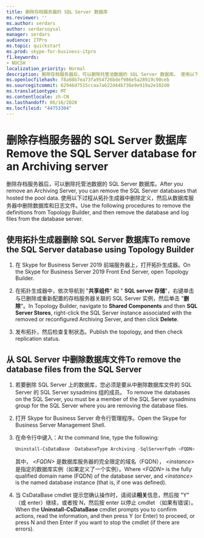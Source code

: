```yaml
---
title: 删除存档服务器的 SQL Server 数据库
ms.reviewer: ''
ms.author: serdars
author: serdarsoysal
manager: serdars
audience: ITPro
ms.topic: quickstart
ms.prod: skype-for-business-itpro
f1.keywords:
- NOCSH
localization_priority: Normal
description: 删除存档服务器后，可以删除托管池数据的 SQL Server 数据库。 使用以下过程从拓扑生成器中删除定义，然后从数据库服务器中删除数据库和日志文件。
ms.openlocfilehash: f8a08b7ea73fa954726bdef986e5a28919c90ceb
ms.sourcegitcommit: 62946d7515ccaa7a622d44b736e9e919a2e102d0
ms.translationtype: MT
ms.contentlocale: zh-CN
ms.lasthandoff: 06/16/2020
ms.locfileid: "44753304"
---
```

# <a name="remove-the-sql-server-database-for-an-archiving-server"></a><span data-ttu-id="f3cbe-104">删除存档服务器的 SQL Server 数据库</span><span class="sxs-lookup"><span data-stu-id="f3cbe-104">Remove the SQL Server database for an Archiving server</span></span>

<span data-ttu-id="f3cbe-105">删除存档服务器后，可以删除托管池数据的 SQL Server 数据库。</span><span class="sxs-lookup"><span data-stu-id="f3cbe-105">After you remove an Archiving Server, you can remove the SQL Server databases that hosted the pool data.</span></span> <span data-ttu-id="f3cbe-106">使用以下过程从拓扑生成器中删除定义，然后从数据库服务器中删除数据库和日志文件。</span><span class="sxs-lookup"><span data-stu-id="f3cbe-106">Use the following procedures to remove the definitions from Topology Builder, and then remove the database and log files from the database server.</span></span>
  
## <a name="to-remove-the-sql-server-database-using-topology-builder"></a><span data-ttu-id="f3cbe-107">使用拓扑生成器删除 SQL Server 数据库</span><span class="sxs-lookup"><span data-stu-id="f3cbe-107">To remove the SQL Server database using Topology Builder</span></span>

1. <span data-ttu-id="f3cbe-108">在 Skype for Business Server 2019 前端服务器上，打开拓扑生成器。</span><span class="sxs-lookup"><span data-stu-id="f3cbe-108">On the Skype for Business Server 2019 Front End Server, open Topology Builder.</span></span>
    
2. <span data-ttu-id="f3cbe-109">在拓扑生成器中，依次导航到 "**共享组件**" 和 " **SQL server 存储**"，右键单击与已删除或重新配置的存档服务器关联的 SQL Server 实例，然后单击 "**删除**"。</span><span class="sxs-lookup"><span data-stu-id="f3cbe-109">In Topology Builder, navigate to **Shared Components** and then **SQL Server Stores**, right-click the SQL Server instance associated with the removed or reconfigured Archiving Server, and then click **Delete**.</span></span>
    
3. <span data-ttu-id="f3cbe-110">发布拓扑，然后检查复制状态。</span><span class="sxs-lookup"><span data-stu-id="f3cbe-110">Publish the topology, and then check replication status.</span></span> 
    
## <a name="to-remove-the-database-files-from-the-sql-server"></a><span data-ttu-id="f3cbe-111">从 SQL Server 中删除数据库文件</span><span class="sxs-lookup"><span data-stu-id="f3cbe-111">To remove the database files from the SQL Server</span></span>

1. <span data-ttu-id="f3cbe-112">若要删除 SQL Server 上的数据库，您必须是要从中删除数据库文件的 SQL Server 的 SQL Server sysadmins 组的成员。
</span><span class="sxs-lookup"><span data-stu-id="f3cbe-112">To remove the databases on the SQL Server, you must be a member of the SQL Server sysadmins group for the SQL Server where you are removing the database files.</span></span> 
    
2. <span data-ttu-id="f3cbe-113">打开 Skype for Business Server 命令行管理程序。</span><span class="sxs-lookup"><span data-stu-id="f3cbe-113">Open the Skype for Business Server Management Shell.</span></span>
    
3. <span data-ttu-id="f3cbe-114">在命令行中键入：</span><span class="sxs-lookup"><span data-stu-id="f3cbe-114">At the command line, type the following:</span></span>
    
   ```PowerShell
   Uninstall-CsDataBase -DatabaseType Archiving -SqlServerFqdn <FQDN> [-SqlInstanceName <instance>]
   ```

    <span data-ttu-id="f3cbe-115">其中， _\<FQDN\>_ 是数据库服务器的完全限定的域名（FQDN）， _\<instance\>_ 是指定的数据库实例（如果定义了一个实例）。</span><span class="sxs-lookup"><span data-stu-id="f3cbe-115">Where  _\<FQDN\>_ is the fully qualified domain name (FQDN) of the database server, and  _\<instance\>_ is the named database instance (that is, if one was defined).</span></span> 
    
4. <span data-ttu-id="f3cbe-116">当 CsDataBase cmdlet 提示您确认操作时，请阅读**相关**信息，然后按 "Y" （或 enter）继续，或者按 N，然后按 enter 以停止 cmdlet （如果有错误）。</span><span class="sxs-lookup"><span data-stu-id="f3cbe-116">When the **Uninstall-CsDataBase** cmdlet prompts you to confirm actions, read the information, and then press Y (or Enter) to proceed, or press N and then Enter if you want to stop the cmdlet (if there are errors).</span></span> 
    

